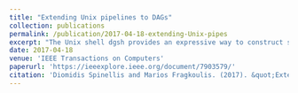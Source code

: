```yaml
---
title: "Extending Unix pipelines to DAGs"
collection: publications
permalink: /publication/2017-04-18-extending-Unix-pipes
excerpt: "The Unix shell dgsh provides an expressive way to construct sophisticated and efficient non-linear pipelines. Such pipelines can use standard Unix tools, as well as third-party and custom-built components. Dgsh allows the specification of pipelines that perform non-uniform non-linear processing. These form a directed acyclic process graph, which is typically executed by multiple processor cores, thus increasing the processing task's throughput. A number of existing Unix tools have been adapted to take advantage of the new shell's multiple pipe input/output capabilities. The shell supports visualization of the process graphs, which can also aid debugging. Dgsh was evaluated through a number of common data processing and domain-specific examples, and was found to offer an expressive way to specify processing topologies, while also generally increasing processing throughput."
date: 2017-04-18
venue: 'IEEE Transactions on Computers'
paperurl: 'https://ieeexplore.ieee.org/document/7903579/'
citation: 'Diomidis Spinellis and Marios Fragkoulis. (2017). &quot;Extending Unix pipelines to DAGs.&quot; IEEE Transactions on Computers. 66(9). doi: 10.1109/TC.2017.2695447.'
---
```


